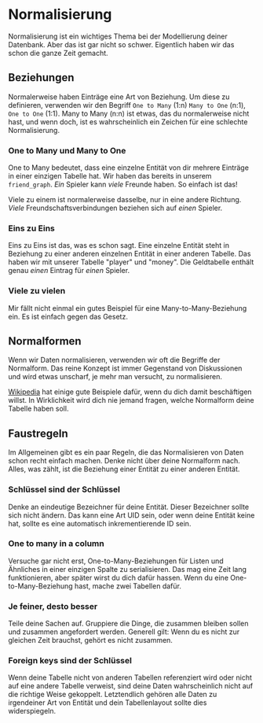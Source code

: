 # Normalisierung

Normalisierung ist ein wichtiges Thema bei der Modellierung deiner Datenbank.
Aber das ist gar nicht so schwer.
Eigentlich haben wir das schon die ganze Zeit gemacht.

## Beziehungen

Normalerweise haben Einträge eine Art von Beziehung.
Um diese zu definieren, verwenden wir den Begriff `One to Many` (1:n) `Many to One` (n:1), `One to One` (1:1).
Many to Many (n:n) ist etwas, das du normalerweise nicht hast, und wenn doch, ist es wahrscheinlich ein Zeichen für eine schlechte Normalisierung.

### One to Many und Many to One

One to Many bedeutet, dass eine einzelne Entität von dir mehrere Einträge in einer einzigen Tabelle hat.
Wir haben das bereits in unserem `friend_graph`.
_Ein_ Spieler kann _viele_ Freunde haben.
So einfach ist das!

Viele zu einem ist normalerweise dasselbe, nur in eine andere Richtung.
_Viele_ Freundschaftsverbindungen beziehen sich auf _einen_ Spieler. 

### Eins zu Eins

Eins zu Eins ist das, was es schon sagt.
Eine einzelne Entität steht in Beziehung zu einer anderen einzelnen Entität in einer anderen Tabelle.
Das haben wir mit unserer Tabelle "player" und "money".
Die Geldtabelle enthält genau _einen_ Eintrag für _einen_ Spieler.

### Viele zu vielen

Mir fällt nicht einmal ein gutes Beispiel für eine Many-to-Many-Beziehung ein.
Es ist einfach gegen das Gesetz. 

## Normalformen

Wenn wir Daten normalisieren, verwenden wir oft die Begriffe der Normalform.
Das reine Konzept ist immer Gegenstand von Diskussionen und wird etwas unscharf, je mehr man versucht, zu normalisieren.

[Wikipedia](https://en.wikipedia.org/wiki/Database_normalization#Example_of_a_step_by_step_normalization) hat einige gute Beispiele dafür, wenn du dich damit beschäftigen willst.
In Wirklichkeit wird dich nie jemand fragen, welche Normalform deine Tabelle haben soll.

## Faustregeln

Im Allgemeinen gibt es ein paar Regeln, die das Normalisieren von Daten schon recht einfach machen.
Denke nicht über deine Normalform nach. 
Alles, was zählt, ist die Beziehung einer Entität zu einer anderen Entität.

### Schlüssel sind der Schlüssel

Denke an eindeutige Bezeichner für deine Entität.
Dieser Bezeichner sollte sich nicht ändern.
Das kann eine Art UID sein, oder wenn deine Entität keine hat, sollte es eine automatisch inkrementierende ID sein.

### One to many in a column

Versuche gar nicht erst, One-to-Many-Beziehungen für Listen und Ähnliches in einer einzigen Spalte zu serialisieren.
Das mag eine Zeit lang funktionieren, aber später wirst du dich dafür hassen.
Wenn du eine One-to-Many-Beziehung hast, mache zwei Tabellen dafür.

### Je feiner, desto besser

Teile deine Sachen auf. Gruppiere die Dinge, die zusammen bleiben sollen und zusammen angefordert werden.
Generell gilt: Wenn du es nicht zur gleichen Zeit brauchst, gehört es nicht zusammen.

### Foreign keys sind der Schlüssel

Wenn deine Tabelle nicht von anderen Tabellen referenziert wird oder nicht auf eine andere Tabelle verweist, sind deine Daten wahrscheinlich nicht auf die richtige Weise gekoppelt.
Letztendlich gehören alle Daten zu irgendeiner Art von Entität und dein Tabellenlayout sollte dies widerspiegeln.
